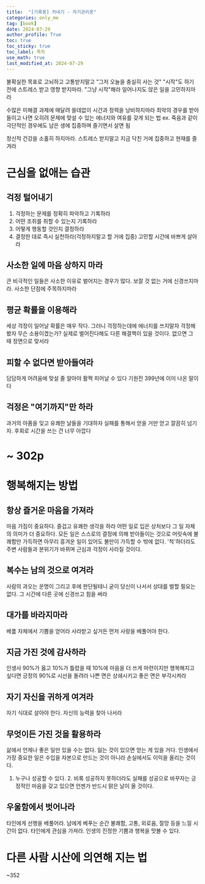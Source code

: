```yaml
---
title:  "[기록용] 카네기 - 자기관리론" 
categories: only_me
tag: [book]
date: 2024-07-29
author_profile: True
toc: true
toc_sticky: true
toc_label: 목차
use_math: true
last_modified_at: 2024-07-29
---
```



불확실한 목표로 고뇌하고 고통받지말고 "그저 오늘을 충실히 사는 것"
"시작"도 하기 전에 스트레스 받고 영향 받지마라. "그냥 시작"해라
일어나지도 않은 일을 고민하지마라

수많은 미해결 과제에 매달려 쓸데없이 시간과 정력을 낭비하지마라
최악의 경우를 받아들이고 나면 오히려 문제에 맞설 수 있는 에너지와 여유를 갖게 되는 법
ex. 죽음과 같이 극단적인 경우에도 남은 생에 집중하며 즐기면서 살면 됨

정신적 건강을 소홀히 하지마라. 스트레스 받지말고 지금 닥친 거에 집중하고 현재를 즐겨라

# 근심을 없애는 습관

## 걱정 털어내기
1. 걱정하는 문제를 정확히 파악하고 기록하라
2. 어떤 조취를 취할 수 있는지 기록하라
3. 어떻게 행동할 것인지 결정하라
4. 결정한 대로 즉시 실천하라(걱정하지말고 할 거에 집중)
고민할 시간에 바쁘게 살아라

## 사소한 일에 마음 상하지 마라
큰 비극적인 일들은 사소한 이유로 벌어지는 경우가 많다. 보잘 것 없는 거에 신경쓰지마라. 사소한 단점에 주목하지마라

## 평균 확률을 이용해라
세상 걱정이 일어날 확률은 매우 작다. 그러니 걱정하는데에 에너지를 쓰지말자
걱정해봤자 무슨 소용이겠는가?
실제로 벌어진다해도 다른 해결책이 있을 것이다. 없으면 그 때 정면으로 맞서라

## 피할 수 없다면 받아들여라
담담하게 어려움에 맞설 줄 알아야 활짝 피어날 수 있다
기원전 399년에 이미 나온 말이다

## 걱정은 "여기까지"만 하라
과거의 아픔을 잊고 유쾌한 날들을 기대하자
실패를 통해서 얻을 거만 얻고 깔끔히 넘기자. 후회로 시간을 쓰는 건 너무 아깝다

# ~ 302p

# 행복해지는 방법

## 항상 즐거운 마음을 가져라
마음 가짐이 중요하다. 즐겁고 유쾌한 생각을 하라
어떤 일로 입은 상처보다 그 일 자체의 의미가 더 중요하다. 모든 일은 스스로의 결정에 의해 받아들이는 것으로 머릿속에 불쾌함만 가득하면 아무리 흥겨운 일이 있어도 불만이 가득할 수 밖에 없다. 
'척'하더라도 주변 사람들과 분위기가 바뀌며 근심과 걱정이 사라질 것이다.

## 복수는 남의 것으로 여겨라
사람의 과오는 운명이 그리고 후에 판단될테니 굳이 당신이 나서서 상대를 벌할 필요는 없다. 그 시간에 다른 곳에 신경쓰고 힘을 써라

## 대가를 바라지마라 
베풂 자체에서 기쁨을 얻어라
사라받고 싶거든 먼저 사랑을 베풀어야 한다.

## 지금 가진 것에 감사하라
인생사 90%가 옳고 10%가 틀렸을 때 10%에 마음을 더 쓰게 마련이지만 행복해지고 싶다면 긍정의 90%로 시선을 돌려라
나쁜 면은 상쇄시키고 좋은 면은 부각시켜라

## 자기 자신을 귀하게 여겨라
자기 식대로 살아야 한다. 
자신의 능력을 찾아 나서라

## 무엇이든 가진 것을 활용하라
삶에서 언제나 좋은 일만 있을 수는 없다. 잃는 것이 있으면 얻는 게 있을 거다. 
인생에서 가장 중요한 일은 수입을 자본으로 만드는 것이 아니라 손실에서도 이익을 올리는 것이다.
1. 누구나 성공할 수 있다. 2. 비록 성공하지 못하더라도 실패를 성공으로 바꾸자는 긍정적인 마음을 갖고 있으면 언젠가 반드시 맑은 날이 올 것이다.

## 우울함에서 벗어나라
타인에게 선행을 베풀어라. 남에게 베푸는 순간 불쾌함, 고통, 외로움, 절망 등을 느낄 시간이 없다.
타인에게 관심을 가져라. 인생의 진정한 기쁨과 행복을 맛볼 수 있다.

# 다른 사람 시산에 의연해 지는 법
~352